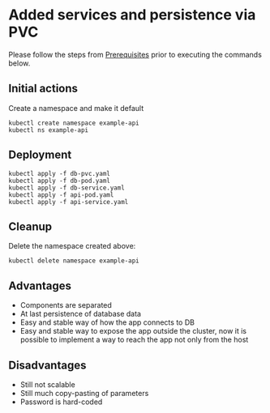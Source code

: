 # Added services and persistence via PVC

Please follow the steps from [Prerequisites](../README.md#prerequisites) prior to executing the commands below.

## Initial actions

Create a namespace and make it default

```
kubectl create namespace example-api
kubectl ns example-api

```

## Deployment
```
kubectl apply -f db-pvc.yaml
kubectl apply -f db-pod.yaml
kubectl apply -f db-service.yaml
kubectl apply -f api-pod.yaml
kubectl apply -f api-service.yaml
```

## Cleanup

Delete the namespace created above:

```
kubectl delete namespace example-api
```

## Advantages

- Components are separated
- At last persistence of database data
- Easy and stable way of how the app connects to DB
- Easy and stable way to expose the app outside the cluster, now it is possible to implement a way to reach the app not only from the host

## Disadvantages

- Still not scalable
- Still much copy-pasting of parameters
- Password is hard-coded
